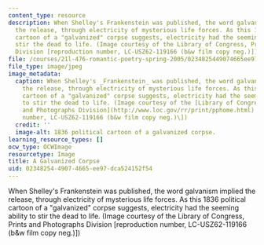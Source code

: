 ```yaml
---
content_type: resource
description: When Shelley's Frankenstein was published, the word galvanism implied
  the release, through electricity of mysterious life forces. As this 1836 political
  cartoon of a "galvanized" corpse suggests, electricity had the seeming ability to
  stir the dead to life. (Image courtesy of the Library of Congress, Prints and Photographs
  Division [reproduction number, LC-USZ62-119166 (b&w film copy neg.)])
file: /courses/21l-476-romantic-poetry-spring-2005/0234825449074665ee97dca524152f54_21l-476s05.jpg
file_type: image/jpeg
image_metadata:
  caption: When Shelley's _Frankenstein_ was published, the word galvanism implied
    the release, through electricity of mysterious life forces. As this 1836 political
    cartoon of a "galvanized" corpse suggests, electricity had the seeming ability
    to stir the dead to life. (Image courtesy of the [Library of Congress, Prints
    and Photographs Division](http://www.loc.gov/rr/print/pphome.html) \[reproduction
    number, LC-USZ62-119166 (b&w film copy neg.)\])
  credit: ''
  image-alt: 1836 political cartoon of a galvanized corpse.
learning_resource_types: []
ocw_type: OCWImage
resourcetype: Image
title: A Galvanized Corpse
uid: 02348254-4907-4665-ee97-dca524152f54
---
```

When Shelley's Frankenstein was published, the word galvanism implied the release, through electricity of mysterious life forces. As this 1836 political cartoon of a "galvanized" corpse suggests, electricity had the seeming ability to stir the dead to life. (Image courtesy of the Library of Congress, Prints and Photographs Division [reproduction number, LC-USZ62-119166 (b&w film copy neg.)])

